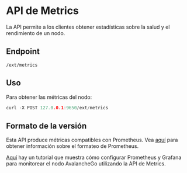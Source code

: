 # API de Metrics

La API permite a los clientes obtener estadísticas sobre la salud y el rendimiento de un nodo.

## Endpoint

```text
/ext/metrics
```

## Uso

Para obtener las métricas del nodo:

```cpp
curl -X POST 127.0.0.1:9650/ext/metrics
```

## Formato de la versión

Esta API produce métricas compatibles con Prometheus. Vea [aquí](https://github.com/prometheus/docs/blob/master/content/docs/instrumenting/exposition_formats.md) para obtener información sobre el formateo de Prometheus.

[Aquí](../tutorials/nodes-and-staking/setting-up-node-monitoring.md) hay un tutorial que muestra cómo configurar Prometheus y Grafana para monitorear el nodo AvalancheGo utilizando la API de Metrics.


